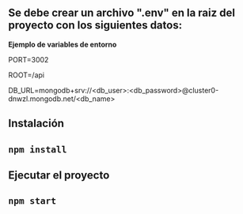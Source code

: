 ## Se debe crear un archivo ".env" en la raiz del proyecto con los siguientes datos:
**Ejemplo de variables de entorno**

PORT=3002

ROOT=/api

DB_URL=mongodb+srv://<db_user>:<db_password>@cluster0-dnwzl.mongodb.net/<db_name>

## Instalación 

## `npm install`

## Ejecutar el proyecto 

## `npm start`